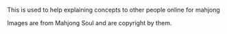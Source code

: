 This is used to help explaining concepts to other people online for mahjong

Images are from Mahjong Soul and are copyright by them.
